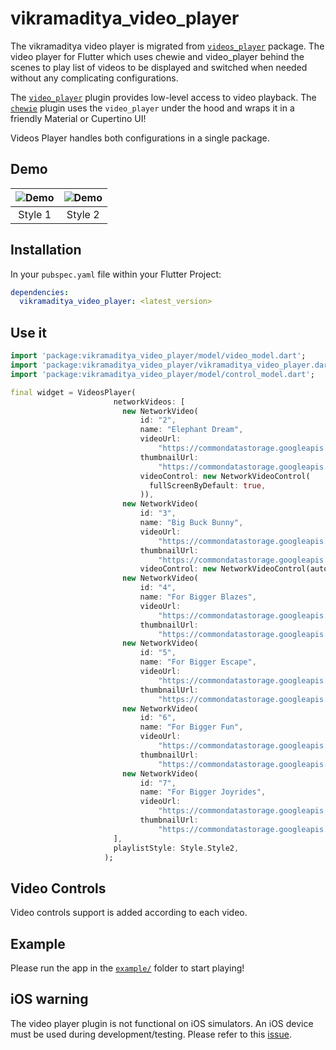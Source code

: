 # vikramaditya_video_player
The vikramaditya video player is migrated from [`videos_player`](https://pub.dev/packages/videos_player) package.
The video player for Flutter which uses chewie and video_player behind the scenes to play list of videos to be displayed and switched when needed without any complicating configurations.

The [`video_player`](https://pub.dartlang.org/packages/video_player) plugin provides low-level access to video playback.
The [`chewie`](https://pub.dev/packages/chewie#-readme-tab-) plugin uses the `video_player` under the hood and wraps it in a friendly Material or Cupertino UI!

Videos Player handles both configurations in a single package.

## Demo
| ![Demo](https://raw.githubusercontent.com/danyalxahid/FlutterVideosPlayer/master/asset/video_player_demo_style1.gif) | ![Demo](https://raw.githubusercontent.com/danyalxahid/FlutterVideosPlayer/master/asset/video_player_demo_style2.gif)|
|:---:|:---:|
| Style 1 | Style 2 |

## Installation

In your `pubspec.yaml` file within your Flutter Project:

```yaml
dependencies:
  vikramaditya_video_player: <latest_version>
```

## Use it

```dart
import 'package:vikramaditya_video_player/model/video_model.dart';
import 'package:vikramaditya_video_player/vikramaditya_video_player.dart';
import 'package:vikramaditya_video_player/model/control_model.dart';

final widget = VideosPlayer(
                       networkVideos: [
                         new NetworkVideo(
                             id: "2",
                             name: "Elephant Dream",
                             videoUrl:
                                 "https://commondatastorage.googleapis.com/gtv-videos-bucket/sample/ElephantsDream.mp4",
                             thumbnailUrl:
                                 "https://commondatastorage.googleapis.com/gtv-videos-bucket/sample/images/ElephantsDream.jpg",
                             videoControl: new NetworkVideoControl(
                               fullScreenByDefault: true,
                             )),
                         new NetworkVideo(
                             id: "3",
                             name: "Big Buck Bunny",
                             videoUrl:
                                 "https://commondatastorage.googleapis.com/gtv-videos-bucket/sample/BigBuckBunny.mp4",
                             thumbnailUrl:
                                 "https://commondatastorage.googleapis.com/gtv-videos-bucket/sample/images/BigBuckBunny.jpg",
                             videoControl: new NetworkVideoControl(autoPlay: true)),
                         new NetworkVideo(
                             id: "4",
                             name: "For Bigger Blazes",
                             videoUrl:
                                 "https://commondatastorage.googleapis.com/gtv-videos-bucket/sample/ForBiggerBlazes.mp4",
                             thumbnailUrl:
                                 "https://commondatastorage.googleapis.com/gtv-videos-bucket/sample/images/ForBiggerBlazes.jpg"),
                         new NetworkVideo(
                             id: "5",
                             name: "For Bigger Escape",
                             videoUrl:
                                 "https://commondatastorage.googleapis.com/gtv-videos-bucket/sample/ForBiggerEscapes.mp4",
                             thumbnailUrl:
                                 "https://commondatastorage.googleapis.com/gtv-videos-bucket/sample/images/ForBiggerEscapes.jpg"),
                         new NetworkVideo(
                             id: "6",
                             name: "For Bigger Fun",
                             videoUrl:
                                 "https://commondatastorage.googleapis.com/gtv-videos-bucket/sample/ForBiggerFun.mp4",
                             thumbnailUrl:
                                 "https://commondatastorage.googleapis.com/gtv-videos-bucket/sample/images/ForBiggerFun.jpg"),
                         new NetworkVideo(
                             id: "7",
                             name: "For Bigger Joyrides",
                             videoUrl:
                                 "https://commondatastorage.googleapis.com/gtv-videos-bucket/sample/ForBiggerJoyrides.mp4",
                             thumbnailUrl:
                                 "https://commondatastorage.googleapis.com/gtv-videos-bucket/sample/images/ForBiggerJoyrides.jpg"),
                       ],
                       playlistStyle: Style.Style2,
                     );

```
## Video Controls

Video controls support is added according to each video.

## Example

Please run the app in the [`example/`](https://github.com/danyalxahid/FlutterVideosPlayer/tree/master/example) folder to start playing!


## iOS warning
The video player plugin is not functional on iOS simulators. An iOS device must be used during development/testing. Please refer to this [issue](https://github.com/flutter/flutter/issues/14647).


